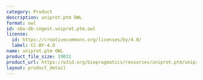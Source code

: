 ```yaml
---
category: Product
description: uniprot.ptm OWL
format: owl
id: obo-db-ingest.uniprot.ptm.owl
license:
  id: https://creativecommons.org/licenses/by/4.0/
  label: CC-BY-4.0
name: uniprot.ptm OWL
product_file_size: 19031
product_url: https://w3id.org/biopragmatics/resources/uniprot.ptm/uniprot.ptm.owl
layout: product_detail
---
```

